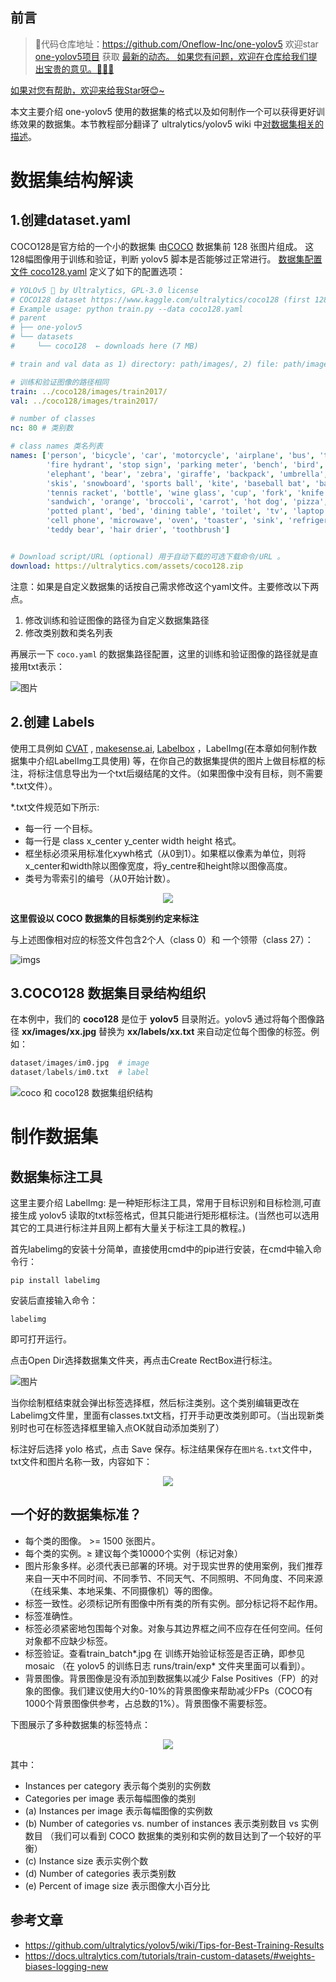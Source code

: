 ## 前言

>🎉代码仓库地址：<a href="https://github.com/Oneflow-Inc/one-yolov5" target="blank">https://github.com/Oneflow-Inc/one-yolov5</a>
欢迎star [one-yolov5项目](https://github.com/Oneflow-Inc/one-yolov5) 获取 <a href="https://github.com/Oneflow-Inc/one-yolov5/tags" target="blank" > 最新的动态。 </a>
<a href="https://github.com/Oneflow-Inc/one-yolov5/issues/new"  target="blank"  > 如果您有问题，欢迎在仓库给我们提出宝贵的意见。🌟🌟🌟 </a>
<a href="https://github.com/Oneflow-Inc/one-yolov5" target="blank" >
如果对您有帮助，欢迎来给我Star呀😊~  </a>

本文主要介绍 one-yolov5 使用的数据集的格式以及如何制作一个可以获得更好训练效果的数据集。本节教程部分翻译了 ultralytics/yolov5 wiki 中[对数据集相关的描述](https://github.com/ultralytics/yolov5/wiki/Tips-for-Best-Training-Results)。


# 数据集结构解读
## 1.创建dataset.yaml

COCO128是官方给的一个小的数据集 由[COCO](https://cocodataset.org/#home) 数据集前 128 张图片组成。
这128幅图像用于训练和验证，判断 yolov5 脚本是否能够过正常进行。
[数据集配置文件 coco128.yaml](https://github.com/Oneflow-Inc/one-yolov5/blob/master/data/coco128.yaml) 定义了如下的配置选项： 

```coco128.yaml
# YOLOv5 🚀 by Ultralytics, GPL-3.0 license
# COCO128 dataset https://www.kaggle.com/ultralytics/coco128 (first 128 images from COCO train2017) by Ultralytics
# Example usage: python train.py --data coco128.yaml
# parent
# ├── one-yolov5
# └── datasets
#     └── coco128  ← downloads here (7 MB)

# train and val data as 1) directory: path/images/, 2) file: path/images.txt, or 3) list: [path1/images/, path2/images/]

# 训练和验证图像的路径相同
train: ../coco128/images/train2017/ 
val: ../coco128/images/train2017/

# number of classes
nc: 80 # 类别数

# class names 类名列表
names: ['person', 'bicycle', 'car', 'motorcycle', 'airplane', 'bus', 'train', 'truck', 'boat', 'traffic light',
        'fire hydrant', 'stop sign', 'parking meter', 'bench', 'bird', 'cat', 'dog', 'horse', 'sheep', 'cow',
        'elephant', 'bear', 'zebra', 'giraffe', 'backpack', 'umbrella', 'handbag', 'tie', 'suitcase', 'frisbee',
        'skis', 'snowboard', 'sports ball', 'kite', 'baseball bat', 'baseball glove', 'skateboard', 'surfboard',
        'tennis racket', 'bottle', 'wine glass', 'cup', 'fork', 'knife', 'spoon', 'bowl', 'banana', 'apple',
        'sandwich', 'orange', 'broccoli', 'carrot', 'hot dog', 'pizza', 'donut', 'cake', 'chair', 'couch',
        'potted plant', 'bed', 'dining table', 'toilet', 'tv', 'laptop', 'mouse', 'remote', 'keyboard', 
        'cell phone', 'microwave', 'oven', 'toaster', 'sink', 'refrigerator', 'book', 'clock', 'vase', 'scissors', 
        'teddy bear', 'hair drier', 'toothbrush']


# Download script/URL (optional) 用于自动下载的可选下载命令/URL 。 
download: https://ultralytics.com/assets/coco128.zip
```
 
 注意：如果是自定义数据集的话按自己需求修改这个yaml文件。主要修改以下两点。
 1. 修改训练和验证图像的路径为自定义数据集路径
 2. 修改类别数和类名列表

 再展示一下 `coco.yaml` 的数据集路径配置，这里的训练和验证图像的路径就是直接用txt表示：

![图片](https://user-images.githubusercontent.com/35585791/200171483-449db3a4-a813-4169-9dcc-32386ea477f7.png)

 
## 2.创建 Labels
使用工具例如 [CVAT](https://github.com/opencv/cvat) , [makesense.ai](https://www.makesense.ai/), [Labelbox](https://labelbox.com/) ，LabelImg(在本章如何制作数据集中介绍LabelImg工具使用) 等，在你自己的数据集提供的图片上做目标框的标注，将标注信息导出为一个txt后缀结尾的文件。（如果图像中没有目标，则不需要*.txt文件）。

*.txt文件规范如下所示:
- 每一行 一个目标。
- 每一行是 class x_center y_center width height 格式。
- 框坐标必须采用标准化xywh格式（从0到1）。如果框以像素为单位，则将x_center和width除以图像宽度，将y_centre和height除以图像高度。
- 类号为零索引的编号（从0开始计数）。


<p align="center">
  <img src="https://user-images.githubusercontent.com/35585791/200169794-1fa5209c-44db-4a25-9456-29de2d5674f1.png">
  
  **这里假设以 COCO 数据集的目标类别约定来标注**
</p>

与上述图像相对应的标签文件包含2个人（class 0）和 一个领带（class 27）：


![imgs](https://user-images.githubusercontent.com/35585791/200169914-e8ae3413-e4d5-4a8c-bd1f-12ef7200b72c.png)

## 3.COCO128 数据集目录结构组织

在本例中，我们的 **coco128** 是位于 **yolov5** 目录附近。yolov5 通过将每个图像路径 **xx/images/xx.jpg** 替换为 **xx/labels/xx.txt** 来自动定位每个图像的标签。例如：
```Python
dataset/images/im0.jpg  # image
dataset/labels/im0.txt  # label
```
![coco 和 coco128 数据集组织结构](https://user-images.githubusercontent.com/35585791/200170263-e7cfc4b9-1271-4c38-8ebd-653556e0cf60.png)


# 制作数据集

## 数据集标注工具
这里主要介绍 LabelImg: 是一种矩形标注工具，常用于目标识别和目标检测,可直接生成 yolov5 读取的txt标签格式，但其只能进行矩形框标注。(当然也可以选用其它的工具进行标注并且网上都有大量关于标注工具的教程。)

首先labelimg的安装十分简单，直接使用cmd中的pip进行安装，在cmd中输入命令行：
```python3
pip install labelimg
```
安装后直接输入命令：
```
labelimg
```
即可打开运行。

点击Open Dir选择数据集文件夹，再点击Create RectBox进行标注。

![图片](https://user-images.githubusercontent.com/35585791/200170723-559ceea0-5473-4c97-99e9-a5c5f4a16167.png)


当你绘制框结束就会弹出标签选择框，然后标注类别。这个类别编辑更改在Labelimg文件里，里面有classes.txt文档，打开手动更改类别即可。（当出现新类别时也可在标签选择框里输入点OK就自动添加类别了）

标注好后选择 yolo 格式，点击 Save 保存。标注结果保存在`图片名.txt`文件中，txt文件和图片名称一致，内容如下：

<p align="center">
  <img src="https://user-images.githubusercontent.com/35585791/200170815-f4a6b66e-b7b8-486b-8641-099020e60c69.png">
</p>


## 一个好的数据集标准？

- 每个类的图像。 >= 1500 张图片。
- 每个类的实例。≥ 建议每个类10000个实例（标记对象）
- 图片形象多样。必须代表已部署的环境。对于现实世界的使用案例，我们推荐来自一天中不同时间、不同季节、不同天气、不同照明、不同角度、不同来源（在线采集、本地采集、不同摄像机）等的图像。
- 标签一致性。必须标记所有图像中所有类的所有实例。部分标记将不起作用。
- 标签准确性。
- 标签必须紧密地包围每个对象。对象与其边界框之间不应存在任何空间。任何对象都不应缺少标签。
- 标签验证。查看train_batch*.jpg 在 训练开始验证标签是否正确，即参见 mosaic （在 yolov5 的训练日志 runs/train/exp* 文件夹里面可以看到）。
- 背景图像。背景图像是没有添加到数据集以减少 False Positives（FP）的对象的图像。我们建议使用大约0-10%的背景图像来帮助减少FPs（COCO有1000个背景图像供参考，占总数的1%）。背景图像不需要标签。

下图展示了多种数据集的标签特点：

<p align="center">
  <a href= "https://arxiv.org/abs/1405.0312">
  <img src="https://user-images.githubusercontent.com/26833433/109398377-82b0ac00-78f1-11eb-9c76-cc7820669d0d.png">
  </a>  
</p>

其中：

- Instances per category 表示每个类别的实例数
- Categories per image 表示每幅图像的类别
- (a) Instances per image 表示每幅图像的实例数
- (b) Number of categories vs. number of instances 表示类别数目 vs 实例数目 （我们可以看到 COCO 数据集的类别和实例的数目达到了一个较好的平衡）
- (c) Instance size 表示实例个数
- (d) Number of categories 表示类别数
- (e) Percent of image size 表示图像大小百分比

## 参考文章
- https://github.com/ultralytics/yolov5/wiki/Tips-for-Best-Training-Results
- https://docs.ultralytics.com/tutorials/train-custom-datasets/#weights-biases-logging-new

